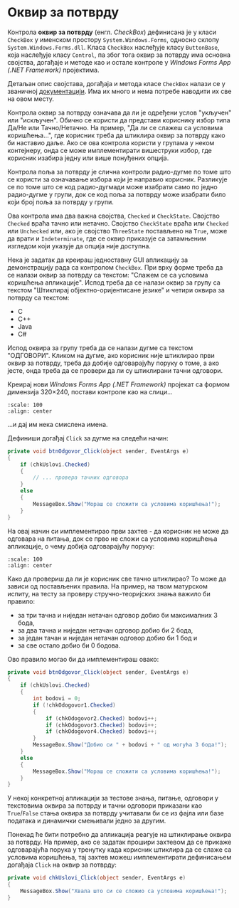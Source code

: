 # Оквир за потврду

Контрола **оквир за потврду** (енгл. *CheckBox*) дефинисана је у класи
`CheckBox` у именском простору `System.Windows.Forms`, односно склопу
`System.Windows.Forms.dll`. Класа `CheckBox` наслеђује класу `ButtonBase`, која
наслеђује класу `Control`, па због тога оквир за потврду има основна својства,
догађаје и методе као и остале контроле у *Windows Forms App (.NET Framework)*
пројектима.

Детаљан опис својстава, догађаја и метода класе `CheckBox` налази се у
званичној [документацији](https://learn.microsoft.com/en-us/dotnet/api/system.windows.forms.textbox?view=netframework-4.8).
Има их много и нема потребе наводити их све на овом месту.

Контрола оквир за потврду означава да ли је одређени услов "укључен" или
"искључен". Обично се користи да представи кориснику избор типа Да/Не или
Тачно/Нетачно. На пример, "Да ли се слажеш са условима коришћења...", где
корисник треба да штиклира оквир за потврду како би наставио даље. Ако се ова
контрола користи у групама у неком контејнеру, онда се може имплементирати
вишеструки избор, где корисник изабира једну или више понуђених опција.

Контрола поља за потврду је слична контроли радио-дугме по томе што се користи
за означавање избора који је направио корисник. Разликује се по томе што се
код радио-дугмади може изабрати само по једно радио-дугме у групи, док се код
поља за потврду може изабрати било који број поља за потврду у групи.

Ова контрола има два важна својства, `Checked` и `CheckState`. Својство
`Checked` враћа тачно или нетачно. Својство `CheckState` враћа или `Checked`
или `Unchecked` или, ако је својство `ThreeState` постављено на `True`, може да
врати и `Indeterminate`, где се оквир приказује са затамњеним изгледом који
указује да опција није доступна.

Нека је задатак да креираш једноставну GUI апликацију за демонстрацију рада са
контролом `CheckBox`. При врху форме треба да се налази оквир за потврду са
текстом: "Слажем се са условима коришћења апликације". Испод треба да се
налази оквир за групу са текстом "Штиклирај објектно-оријентисане језике" и
четири оквира за потврду са текстом:

* C
* C++
* Java
* C#

Испод оквира за групу треба да се налази дугме са текстом "ОДГОВОРИ". Кликом
на дугме, ако корисник није штиклирао први оквир за потврду, треба да
добије одговарајућу поруку о томе, а ако јесте, онда треба да се провери да ли
су штиклирани тачни одговори.

Креирај нови *Windows Forms App (.NET Framework)* пројекат са формом димензија
320×240, постави контроле као на слици...

```{image} images/okvirzapotvrdu-1.png
:scale: 100
:align: center
```

...и дај им нека смислена имена.

Дефиниши догађај `Click` за дугме на следећи начин:

```cs
private void btnOdgovor_Click(object sender, EventArgs e)
{
    if (chkUslovi.Checked)
    {
        // ... провера тачних одговора
    }
    else
    {
        MessageBox.Show("Мораш се сложити са условима коришћења!");
    }
}
```

На овај начин си имплементирао први захтев - да корисник не може да одговара на
питања, док се прво не сложи са условима коришћења апликације, о чему добија
одговарајућу поруку:

```{image} images/okvirzapotvrdu-2.png
:scale: 100
:align: center
```

Како да провериш да ли је корисник све тачно штиклирао? То може да зависи
од постављених правила. На пример, на твом матурском испиту, на тесту за
проверу стручно-теоријских знања важило би правило:

* за три тачна и ниједан нетачан одговор добио би максималних 3 бода,
* за два тачна и ниједан нетачан одговор добио би 2 бода,
* за један тачан и ниједан нетачан одговор добио би 1 бод и
* за све остало добио би 0 бодова.

Ово правило могао би да имплементираш овако:

```cs
private void btnOdgovor_Click(object sender, EventArgs e)
{
    if (chkUslovi.Checked)
    {
        int bodovi = 0;
        if (!chkOdogovor1.Checked)
        {
            if (chkOdogovor2.Checked) bodovi++;
            if (chkOdogovor3.Checked) bodovi++;
            if (chkOdogovor4.Checked) bodovi++;
        }
        MessageBox.Show("Добио си " + bodovi + " од могућа 3 бода!");
    }
    else
    {
        MessageBox.Show("Мораш се сложити са условима коришћења!");
    }
}
```

У некој конкретној апликацији за тестове знања, питање, одговори у текстовима
оквира за потврду и тачни одговори приказани као `True`/`False` стања оквира за
потврду учитавали би се из фајла или базе података и динамички смењивали једно
за другим.

Понекад ће бити потребно да апликација реагује на штиклирање оквира за потврду.
На пример, ако се задатак прошири захтевом да се прикаже одговарајућа порука у
тренутку када корисник штиклира да се слаже са условима коришћења, тај захтев
можеш имплементирати дефинисањем догађаја `Click` на оквир за потврду:

```cs
private void chkUslovi_Click(object sender, EventArgs e)
{
    MessageBox.Show("Хвала што си се сложио са условима коришћења!");
}
```
